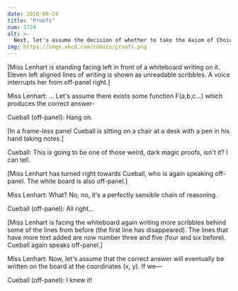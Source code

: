 ```yaml
---
date: 2016-08-24
title: "Proofs"
num: 1724
alt: >-
  Next, let's assume the decision of whether to take the Axiom of Choice is made by a deterministic process ...
img: https://imgs.xkcd.com/comics/proofs.png
---
```

[Miss Lenhart is standing facing left in front of a whiteboard writing on it. Eleven left aligned lines of writing is shown as unreadable scribbles. A voice interrupts her from off-panel right.]

Miss Lenhart: ... Let's assume there exists some function F(a,b,c...) which produces the correct answer-

Cueball (off-panel): Hang on.

[In a frame-less panel Cueball is sitting on a chair at a desk with a pen in his hand taking notes.]

Cueball: This is going to be one of those weird, dark magic proofs, isn't it? I can tell.

[Miss Lenhart has turned right towards Cueball, who is again speaking off-panel. The white board is also off-panel.]

Miss Lenhart: What? No, no, it's a perfectly sensible chain of reasoning.

Cueball (off-panel): All right...

[Miss Lenhart is facing the whiteboard again writing more scribbles behind some of the lines from before (the first line has disappeared). The lines that have more text added are now number three and five (four and six before). Cueball again speaks off-panel.]

Miss Lenhart: Now, let's assume that the correct answer will eventually be written on the board at the coordinates (x, y). If we—

Cueball (off-panel): I knew it!